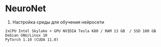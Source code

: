 # NeuroNet

1. Настройка среды для обучения нейросети

```
2xCPU Intel Skylake + GPU NVIDIA Tesla K80 / RAM 13 GB  / SSD 100 GB
Debian GNU/Linux 10
PyTorch 1.10 (CUDA 11.0)
```
